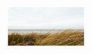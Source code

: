 

<!--
**Richard-Hillman/richard-hillman** is a ✨ _special_ ✨ repository because its `README.md` (this file) appears on your GitHub profile.
-->

<div align="center">
    <img height="80vh" width="auto" src="./assets/beach.gif">
</div>